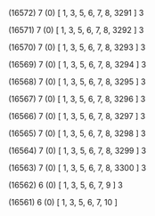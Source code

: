 (16572) 7 (0) [ 1, 3, 5, 6, 7, 8, 3291 ] 3 


(16571) 7 (0) [ 1, 3, 5, 6, 7, 8, 3292 ] 3 


(16570) 7 (0) [ 1, 3, 5, 6, 7, 8, 3293 ] 3 


(16569) 7 (0) [ 1, 3, 5, 6, 7, 8, 3294 ] 3 


(16568) 7 (0) [ 1, 3, 5, 6, 7, 8, 3295 ] 3 


(16567) 7 (0) [ 1, 3, 5, 6, 7, 8, 3296 ] 3 


(16566) 7 (0) [ 1, 3, 5, 6, 7, 8, 3297 ] 3 


(16565) 7 (0) [ 1, 3, 5, 6, 7, 8, 3298 ] 3 


(16564) 7 (0) [ 1, 3, 5, 6, 7, 8, 3299 ] 3 


(16563) 7 (0) [ 1, 3, 5, 6, 7, 8, 3300 ] 3 


(16562) 6 (0) [ 1, 3, 5, 6, 7, 9 ] 3 


(16561) 6 (0) [ 1, 3, 5, 6, 7, 10 ]  

